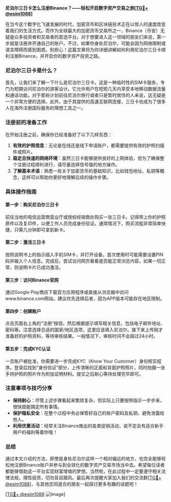 **尼泊尔三日卡怎么注册Binance？——轻松开启数字资产交易之旅[[TG💪+ @esim1088](https://t.me/s/esim1088)]**

在当今这个数字化飞速发展的时代，加密货币和区块链技术正在以惊人的速度改变着我们的生活方式。而作为全球最大的加密货币交易所之一，Binance（币安）无疑是众多投资者和交易者的首选平台。对于想要进入这一领域的朋友们来说，第一步就是注册并开通自己的账户。不过，如果你身处尼泊尔，可能会因为网络限制或语言障碍而感到困惑。别担心！这篇文章将为你详细讲解如何利用尼泊尔三日卡顺利注册Binance，并开启你的数字资产投资之路。

### 尼泊尔三日卡是什么？

首先，让我们来了解一下什么是尼泊尔三日卡。这是一种临时性的SIM卡服务，专门为短期访问尼泊尔的游客设计。它允许用户在短短几天内享受本地移动数据流量和通话功能。对于那些计划前往尼泊尔旅行或者只是暂时居住的人来说，这无疑是一个非常方便的选择。此外，由于其提供的高速互联网连接，三日卡也成为了很多人在海外注册国际服务的理想工具之一。

### 注册前的准备工作

在开始注册之前，确保你已经准备好了以下几样东西：

1. **有效的护照信息**：无论是在线还是线下申请账户，都需要提供有效的护照扫描件或照片。
2. **稳定且快速的网络环境**：虽然三日卡能够提供良好的上网体验，但为了确保整个注册过程顺利进行，请尽量选择信号强的地方操作。
3. **了解基本术语**：熟悉一些关于加密货币的基础知识，比如钱包地址、私钥等概念，这样可以帮助你更好地理解后续的操作步骤。

### 具体操作指南

#### 第一步：购买尼泊尔三日卡
前往当地的电信运营商营业厅或授权经销商处购买一张三日卡。记得带上你的护照原件以及复印件，以便工作人员完成身份验证。通常情况下，购买流程非常简单快捷，只需几分钟即可拿到新卡。

#### 第二步：激活三日卡
按照说明书上的指示插入手机SIM卡，并打开设备。首次使用时可能需要设置PIN码并输入个人信息。完成后，尝试访问网页看看是否能正常浏览内容，如果一切正常，则说明卡片已成功激活。

#### 第三步：访问Binance官网
通过Google Play商店下载官方应用程序或直接从浏览器中访问www.binance.com网站。建议优先选择后者，因为APP版本可能存在地区限制。

#### 第四步：创建账户
点击页面右上角的“注册”按钮，然后根据提示填写相关信息，包括电子邮件地址、密码等。注意选择合适的国家/地区选项，这里应该填入尼泊尔。接下来上传刚才准备好的护照资料，等待审核结果。一般情况下，审核时间不会超过24小时。

#### 第五步：完成KYC认证
一旦账户被批准，你需要进一步完成KYC（Know Your Customer）身份核实程序。登录后找到“身份验证”部分，上传清晰的正面和背面护照照片，同时拍摄一张手持护照的照片作为附加证明材料。提交之后耐心等待处理完毕即可。

### 注意事项与技巧分享

- **保持耐心**：尽管上述步骤看起来繁琐复杂，但实际上只要按照指示一步步来，很快就能搞定所有事情。
- **保护隐私安全**：在整个过程中务必保管好自己的账户密码及私钥，避免泄露给他人。
- **利用优惠活动**：经常关注Binance推出的各类促销活动，说不定会有适合新手用户的福利等着你哦！

### 总结

通过本文介绍的方法，即使是身处尼泊尔这样一个相对偏远的地方，也完全能够轻松地注册Binance账户并参与到全球化的数字资产交易市场当中去。希望每位读者都能够借助这一平台实现财富增值的梦想。当然啦，在此过程中一定要遵守相关法律法规，理性投资，切勿盲目跟风。最后再次提醒大家加入我们的交流群[[TG💪+ @esim1088](https://t.me/s/esim1088)]，与其他志同道合的朋友一起探讨更多有趣的话题吧！

[[TG💪+ @esim1088](https://t.me/s/esim1088) ![Image](https://i.postimg.cc/4NQfJmqS/Snipaste-2025-05-13-00-14-12.png)]
